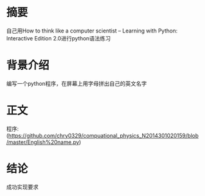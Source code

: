 # 摘要
  自己用How to think like a computer scientist – Learning with Python: Interactive Edition 2.0进行python语法练习
# 背景介绍
  编写一个python程序，在屏幕上用字母拼出自己的英文名字
# 正文
  程序:(https://github.com/chry0329/compuational_physics_N2014301020159/blob/master/English%20name.py)
# 结论
  成功实现要求
